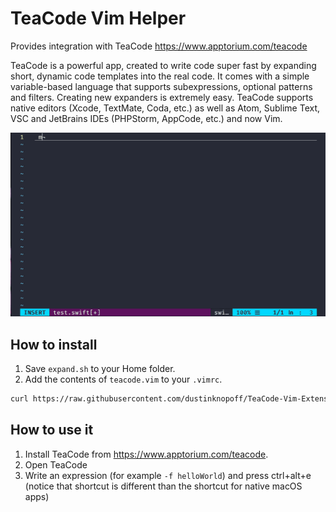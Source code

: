 # TeaCode Vim Helper

Provides integration with TeaCode https://www.apptorium.com/teacode

TeaCode is a powerful app, created to write code super fast by expanding short, dynamic code templates into the real code. It comes with a simple variable-based language that supports subexpressions, optional patterns and filters. Creating new expanders is extremely easy. TeaCode supports native editors (Xcode, TextMate, Coda, etc.) as well as Atom, Sublime Text, VSC and JetBrains IDEs (PHPStorm, AppCode, etc.) and now Vim.

![](./example.gif)

## How to install

1. Save `expand.sh` to your Home folder.
2. Add the contents of `teacode.vim` to your `.vimrc`.

```bash
curl https://raw.githubusercontent.com/dustinknopoff/TeaCode-Vim-Extension/master/teacode.vim >> ~/.vimrc
```

## How to use it

1. Install TeaCode from https://www.apptorium.com/teacode.
2. Open TeaCode
3. Write an expression (for example `-f helloWorld`) and press ctrl+alt+e (notice that shortcut is different than the shortcut for native macOS apps)
